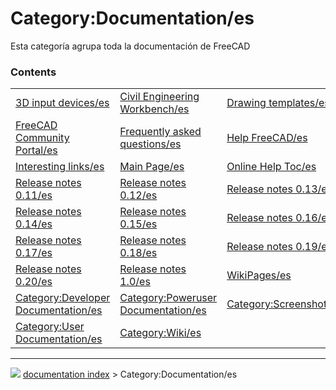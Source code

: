 # Category:Documentation/es
Esta categoría agrupa toda la documentación de FreeCAD

### Contents

|     |     |     |
| --- | --- | --- |
| [3D input devices/es](3D_input_devices/es.md) | [Civil Engineering Workbench/es](Civil_Engineering_Workbench/es.md) | [Drawing templates/es](Drawing_templates/es.md) |
| [FreeCAD Community Portal/es](FreeCAD_Community_Portal/es.md) | [Frequently asked questions/es](Frequently_asked_questions/es.md) | [Help FreeCAD/es](Help_FreeCAD/es.md) |
| [Interesting links/es](Interesting_links/es.md) | [Main Page/es](Main_Page/es.md) | [Online Help Toc/es](Online_Help_Toc/es.md) |
| [Release notes 0.11/es](Release_notes_0.11/es.md) | [Release notes 0.12/es](Release_notes_0.12/es.md) | [Release notes 0.13/es](Release_notes_0.13/es.md) |
| [Release notes 0.14/es](Release_notes_0.14/es.md) | [Release notes 0.15/es](Release_notes_0.15/es.md) | [Release notes 0.16/es](Release_notes_0.16/es.md) |
| [Release notes 0.17/es](Release_notes_0.17/es.md) | [Release notes 0.18/es](Release_notes_0.18/es.md) | [Release notes 0.19/es](Release_notes_0.19/es.md) |
| [Release notes 0.20/es](Release_notes_0.20/es.md) | [Release notes 1.0/es](Release_notes_1.0/es.md) | [WikiPages/es](WikiPages/es.md) |
| [Category:Developer Documentation/es](Category_Developer_Documentation/es.md) | [Category:Poweruser Documentation/es](Category_Poweruser_Documentation/es.md) | [Category:Screenshots/es](Category_Screenshots/es.md) |
| [Category:User Documentation/es](Category_User_Documentation/es.md) | [Category:Wiki/es](Category_Wiki/es.md) |



---
![](images/Right_arrow.png) [documentation index](../README.md) > Category:Documentation/es
